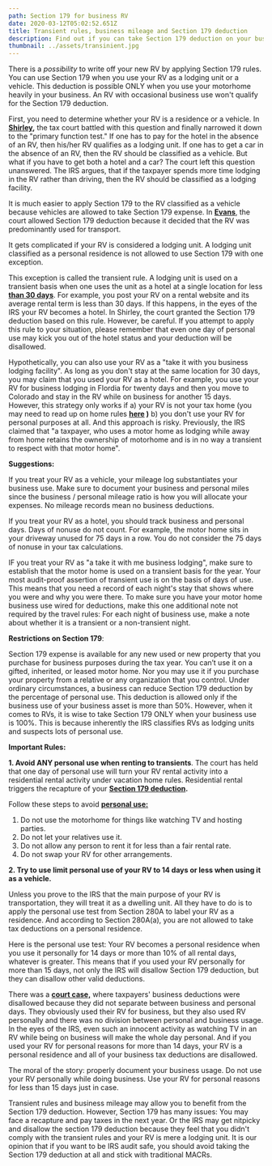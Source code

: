 ```yaml
---
path: Section 179 for business RV
date: 2020-03-12T05:02:52.651Z
title: Transient rules, business mileage and Section 179 deduction
description: Find out if you can take Section 179 deduction on your business motor home
thumbnail: ../assets/transinient.jpg
---
```

There is a *possibility* to write off your new RV by applying Section 179 rules. You can use Section 179 when you use your RV as a lodging unit or a vehicle. This deduction is possible ONLY when you use your motorhome heavily in your business. An RV with occasional business use won't qualify for the Section 179 deduction.

First, you need to determine whether your RV is a residence or a vehicle. In **[Shirley](https://www.leagle.com/decision/200422888aftcm1401197),** the tax court battled with this question and finally narrowed it down to the "primary function test." If one has to pay for the hotel in the absence of an RV, then his/her RV qualifies as a lodging unit. If one has to get a car in the absence of an RV, then the RV should be classified as a vehicle. But what if you have to get both a hotel and a car? The court left this question unanswered. The IRS argues, that if the taxpayer spends more time lodging in the RV rather than driving, then the RV should be classified as a lodging facility.

It is much easier to apply Section 179 to the RV classified as a vehicle because vehicles are allowed to take Section 179 expense. In **[Evans](https://www.forbes.com/sites/anthonynitti/2014/11/22/fathers-business-entitled-to-large-deductions-for-promoting-sons-motocross-activity/?sh=1489714560eb)**, the court allowed Section 179 deduction because it decided that the RV was predominantly used for transport. 

It gets complicated if your RV is considered a lodging unit.  A lodging unit classified as a personal residence is not allowed to use Section 179 with one exception.

This exception is called the transient rule. A lodging unit is used on a transient basis when one uses the unit as a hotel at a single location for less **[than 30 days](https://bradfordtaxinstitute.com/Endnotes/Reg_1_48-1h2ii.pdf)**. For example, you post your RV on a rental website and its average rental term is less than 30 days. If this happens, in the eyes of the IRS your RV becomes a hotel. In Shirley, the court granted the Section 179 deduction based on this rule. However, be careful. If you attempt to apply this rule to your situation, please remember that even one day of personal use may kick you out of the hotel status and your deduction will be disallowed.

Hypothetically, you can also use your RV as a "take it with you business lodging facility". As long as you don't stay at the same location for 30 days, you may claim that you used your RV as a hotel. For example, you use your RV for business lodging in Flordia for twenty days and then you move to Colorado and stay in the RV while on business for another 15 days. However, this strategy only works if a) your RV is not your tax home (you may need to read up on home rules **[here](https://rvtaxgroup.com/blog/business-travel-expenses-for-rv-owners-and-digital-nomads/) )** b) you don't use your RV for personal purposes at all. And this approach is risky.  Previously, the IRS claimed that "a taxpayer, who uses a motor home as lodging while away from home retains the ownership of motorhome and is in no way a transient to respect with that motor home". 

**Suggestions:**

If you treat your RV as a vehicle, your mileage log substantiates your business use. Make sure to document your business and personal miles since the business / personal mileage ratio is how you will allocate your expenses. No mileage records mean no business deductions. 

If you treat your RV as a hotel, you should track business and personal days. Days of nonuse do not count. For example, the motor home sits in your driveway unused for 75 days in a row. You do not consider the 75 days of nonuse in your tax calculations.

IF you treat your RV as "a take it with me business lodging", make sure to establish that the motor home is used on a transient basis for the year. Your most audit-proof assertion of transient use is on the basis of days of use. This means that you need a record of each night's stay that shows where you were and why you were there. To make sure you have your motor home business use wired for deductions, make this one additional note not required by the travel rules: For each night of business use, make a note about whether it is a transient or a non-transient night. 

**Restrictions on Section 179**:

Section 179 expense is available for any new used or new property that you purchase for business purposes during the tax year.  You can’t use it on a gifted, inherited, or leased motor home. Nor you may use it if you purchase your property from a relative or any organization that you control. Under ordinary circumstances, a business can reduce Section 179 deduction by the percentage of personal use. This deduction is allowed only if the business use of your business asset is more than 50%. However, when it comes to RVs, it is wise to take Section 179 ONLY when your business use is 100%. This is because inherently the IRS classifies RVs as lodging units and suspects lots of personal use.

**Important Rules:** 

**1. Avoid ANY personal use when renting to transients**.                                                                                                 The court has held that one day of personal use will turn your RV rental activity into a residential rental activity under vacation home rules. Residential rental triggers the recapture of your **[Section 179 deduction](https://www.bradfordtaxinstitute.com/Endnotes/TC_Memo_2006-33.pdf).** 

Follow these steps to avoid **[personal use:](https://www.bradfordtaxinstitute.com/Endnotes/Prop_Reg_1_280A-1e.pdf)**

1. Do not use the motorhome for things like watching TV and hosting parties.
2. Do not let your relatives use it.
3. Do not allow any person to rent it for less than a fair rental rate.
4. Do not swap your RV for other arrangements.

**2. Try to use limit personal use of your RV to 14 days or less when using it as a vehicle.**

Unless you prove to the IRS that the main purpose of your RV is transportation, they will treat it as a dwelling unit. All they have to do is to apply the personal use test from Section 280A to label your RV as a residence. And according to Section 280A(a), you are not allowed to take tax deductions on a personal residence. 

Here is the personal use test: Your RV becomes a personal residence when you use it personally for 14 days or more than 10% of all rental days, whatever is greater. This means that if you used your RV personally for more than 15 days, not only the IRS will disallow Section 179 deduction, but they can disallow other valid deductions. 

There was a **[court case,](https://www.taxcontroversy.com/wp-content/uploads/2017/08/Jackson-v.-Commissioner-T.C.-Memo.-2014-160.pdf)** where taxpayers' business deductions were disallowed because they did not separate between business and personal days. They obviously used their RV for business, but they also used RV personally and there was no division between personal and business usage. In the eyes of the IRS, even such an innocent activity as watching TV in an RV while being on business will make the whole day personal. And if you used your RV for personal reasons for more than 14 days, your RV is a personal residence and all of your business tax deductions are disallowed.

The moral of the story: properly document your business usage. Do not use your RV personally while doing business. Use your RV for personal reasons for less than 15 days just in case.

Transient rules and business mileage may allow you to benefit from the Section 179 deduction. However, Section 179 has many issues: You may face a recapture and pay taxes in the next year. Or the IRS may get nitpicky and disallow the section 179 deduction because they feel that you didn't comply with the transient rules and your RV is mere a lodging unit. It is our opinion that if you want to be IRS audit safe, you should avoid taking the Section 179 deduction at all and stick with traditional MACRs.
